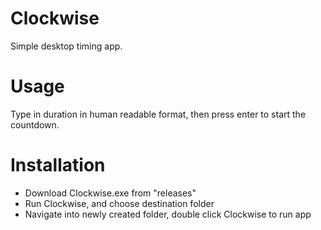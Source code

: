 # Clockwise

Simple desktop timing app.

# Usage
Type in duration in human readable format, then press enter to start the countdown.

# Installation
* Download Clockwise.exe from "releases"
* Run Clockwise, and choose destination folder
* Navigate into newly created folder, double click Clockwise to run app
